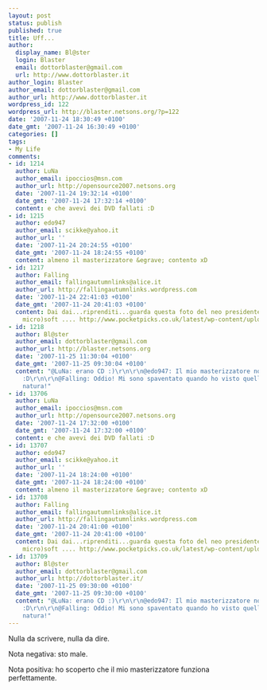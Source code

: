 ```yaml
---
layout: post
status: publish
published: true
title: Uff...
author:
  display_name: Bl@ster
  login: Blaster
  email: dottorblaster@gmail.com
  url: http://www.dottorblaster.it
author_login: Blaster
author_email: dottorblaster@gmail.com
author_url: http://www.dottorblaster.it
wordpress_id: 122
wordpress_url: http://blaster.netsons.org/?p=122
date: '2007-11-24 18:30:49 +0100'
date_gmt: '2007-11-24 16:30:49 +0100'
categories: []
tags:
- My Life
comments:
- id: 1214
  author: LuNa
  author_email: ipoccios@msn.com
  author_url: http://opensource2007.netsons.org
  date: '2007-11-24 19:32:14 +0100'
  date_gmt: '2007-11-24 17:32:14 +0100'
  content: e che avevi dei DVD fallati :D
- id: 1215
  author: edo947
  author_email: scikke@yahoo.it
  author_url: ''
  date: '2007-11-24 20:24:55 +0100'
  date_gmt: '2007-11-24 18:24:55 +0100'
  content: almeno il masterizzatore &egrave; contento xD
- id: 1217
  author: Falling
  author_email: fallingautumnlinks@alice.it
  author_url: http://fallingautumnlinks.wordpress.com
  date: '2007-11-24 22:41:03 +0100'
  date_gmt: '2007-11-24 20:41:03 +0100'
  content: Dai dai...riprenditi...guarda questa foto del neo presidente micro(ma molto
    micro)soft .... http://www.pocketpicks.co.uk/latest/wp-content/uploads/2007/05/ballmer.jpg
- id: 1218
  author: Bl@ster
  author_email: dottorblaster@gmail.com
  author_url: http://blaster.netsons.org
  date: '2007-11-25 11:30:04 +0100'
  date_gmt: '2007-11-25 09:30:04 +0100'
  content: "@LuNa: erano CD :)\r\n\r\n@edo947: Il mio masterizzatore non prova sentimenti.
    :D\r\n\r\n@Falling: Oddio! Mi sono spaventato quando ho visto quello scherzo della
    natura!"
- id: 13706
  author: LuNa
  author_email: ipoccios@msn.com
  author_url: http://opensource2007.netsons.org
  date: '2007-11-24 17:32:00 +0100'
  date_gmt: '2007-11-24 17:32:00 +0100'
  content: e che avevi dei DVD fallati :D
- id: 13707
  author: edo947
  author_email: scikke@yahoo.it
  author_url: ''
  date: '2007-11-24 18:24:00 +0100'
  date_gmt: '2007-11-24 18:24:00 +0100'
  content: almeno il masterizzatore &egrave; contento xD
- id: 13708
  author: Falling
  author_email: fallingautumnlinks@alice.it
  author_url: http://fallingautumnlinks.wordpress.com
  date: '2007-11-24 20:41:00 +0100'
  date_gmt: '2007-11-24 20:41:00 +0100'
  content: Dai dai...riprenditi...guarda questa foto del neo presidente micro(ma molto
    micro)soft .... http://www.pocketpicks.co.uk/latest/wp-content/uploads/2007/05/ballmer.jpg
- id: 13709
  author: Bl@ster
  author_email: dottorblaster@gmail.com
  author_url: http://dottorblaster.it/
  date: '2007-11-25 09:30:00 +0100'
  date_gmt: '2007-11-25 09:30:00 +0100'
  content: "@LuNa: erano CD :)\r\n\r\n@edo947: Il mio masterizzatore non prova sentimenti.
    :D\r\n\r\n@Falling: Oddio! Mi sono spaventato quando ho visto quello scherzo della
    natura!"
---
```

<p>Nulla da scrivere, nulla da dire.</p>
<p>Nota negativa: sto male.</p>
<p>Nota positiva: ho scoperto che il mio masterizzatore funziona perfettamente.</p>
